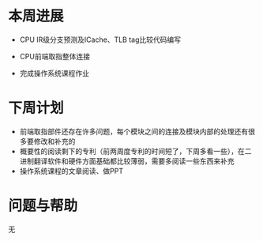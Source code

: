 # 本周进展

- CPU IR级分支预测及ICache、TLB tag比较代码编写

- CPU前端取指整体连接

- 完成操作系统课程作业

# 下周计划

- 前端取指部件还存在许多问题，每个模块之间的连接及模块内部的处理还有很多要修改和补充的
- 概要性的阅读剩下的专利（前两周度专利的时间短了，下周多看一些），在二进制翻译软件和硬件方面基础都比较薄弱，需要多阅读一些东西来补充
- 操作系统课程的文章阅读、做PPT

# 问题与帮助

无